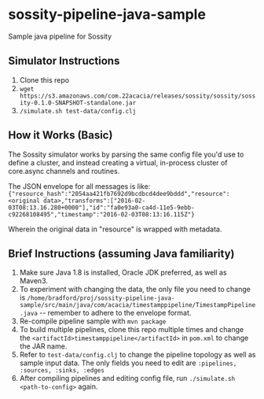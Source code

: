 # sossity-pipeline-java-sample
Sample java pipeline for Sossity


## Simulator Instructions 

1. Clone this repo
1. `wget https://s3.amazonaws.com/com.22acacia/releases/sossity/sossity/sossity-0.1.0-SNAPSHOT-standalone.jar`
1. `/simulate.sh test-data/config.clj`

## How it Works (Basic) 

The Sossity simulator works by parsing the same config file you'd use to define a cluster, and instead creating a virtual, in-process cluster of core.async channels and routines.

The JSON envelope for all messages is like:
`{"resource_hash":"2054aa421fb7692d9bcdbcd4dee9bddd","resource":<original data>,"transforms":["2016-02-03T08:13.16.280+0000"],"id":"fa0e93a0-ca4d-11e5-9ebb-c92268108495","timestamp":"2016-02-03T08:13:16.115Z"}`

Wherein the original data in "resource" is wrapped with metadata.


## Brief Instructions (assuming Java familiarity) 


1. Make sure Java 1.8 is installed, Oracle JDK preferred, as well as Maven3.
1. To experiment with changing the data, the only file you need to change is `/home/bradford/proj/sossity-pipeline-java-sample/src/main/java/com/acacia/timestamppipeline/TimestampPipeline.java` -- remember to adhere to the envelope format.
1. Re-compile pipeline sample with `mvn package`
1. To build multiple pipelines, clone this repo multiple times and change the `<artifactId>timestamppipeline</artifactId>` in `pom.xml` to change the JAR name.
1. Refer to `test-data/config.clj` to change the pipeline topology as well as sample input data. The only fields you need to edit are `:pipelines, :sources, :sinks, :edges`
1. After compiling pipelines and editing config file, run `./simulate.sh <path-to-config>` again. 

